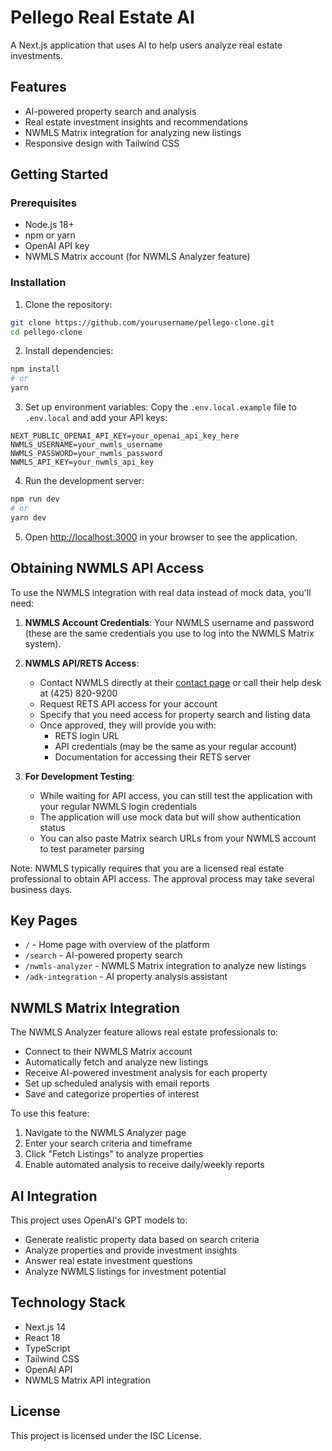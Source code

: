 # Pellego Real Estate AI

A Next.js application that uses AI to help users analyze real estate investments.

## Features

- AI-powered property search and analysis
- Real estate investment insights and recommendations
- NWMLS Matrix integration for analyzing new listings
- Responsive design with Tailwind CSS

## Getting Started

### Prerequisites

- Node.js 18+ 
- npm or yarn
- OpenAI API key
- NWMLS Matrix account (for NWMLS Analyzer feature)

### Installation

1. Clone the repository:
```bash
git clone https://github.com/yourusername/pellego-clone.git
cd pellego-clone
```

2. Install dependencies:
```bash
npm install
# or
yarn
```

3. Set up environment variables:
Copy the `.env.local.example` file to `.env.local` and add your API keys:
```
NEXT_PUBLIC_OPENAI_API_KEY=your_openai_api_key_here
NWMLS_USERNAME=your_nwmls_username
NWMLS_PASSWORD=your_nwmls_password
NWMLS_API_KEY=your_nwmls_api_key
```

4. Run the development server:
```bash
npm run dev
# or
yarn dev
```

5. Open [http://localhost:3000](http://localhost:3000) in your browser to see the application.

## Obtaining NWMLS API Access

To use the NWMLS integration with real data instead of mock data, you'll need:

1. **NWMLS Account Credentials**: Your NWMLS username and password (these are the same credentials you use to log into the NWMLS Matrix system).

2. **NWMLS API/RETS Access**:
   - Contact NWMLS directly at their [contact page](https://www.nwmls.com/contact/) or call their help desk at (425) 820-9200
   - Request RETS API access for your account
   - Specify that you need access for property search and listing data
   - Once approved, they will provide you with:
     - RETS login URL
     - API credentials (may be the same as your regular account)
     - Documentation for accessing their RETS server

3. **For Development Testing**:
   - While waiting for API access, you can still test the application with your regular NWMLS login credentials
   - The application will use mock data but will show authentication status
   - You can also paste Matrix search URLs from your NWMLS account to test parameter parsing

Note: NWMLS typically requires that you are a licensed real estate professional to obtain API access. The approval process may take several business days.

## Key Pages

- `/` - Home page with overview of the platform
- `/search` - AI-powered property search
- `/nwmls-analyzer` - NWMLS Matrix integration to analyze new listings
- `/adk-integration` - AI property analysis assistant

## NWMLS Matrix Integration

The NWMLS Analyzer feature allows real estate professionals to:

- Connect to their NWMLS Matrix account
- Automatically fetch and analyze new listings
- Receive AI-powered investment analysis for each property
- Set up scheduled analysis with email reports
- Save and categorize properties of interest

To use this feature:
1. Navigate to the NWMLS Analyzer page
2. Enter your search criteria and timeframe
3. Click "Fetch Listings" to analyze properties
4. Enable automated analysis to receive daily/weekly reports

## AI Integration

This project uses OpenAI's GPT models to:
- Generate realistic property data based on search criteria
- Analyze properties and provide investment insights
- Answer real estate investment questions
- Analyze NWMLS listings for investment potential

## Technology Stack

- Next.js 14
- React 18
- TypeScript
- Tailwind CSS
- OpenAI API
- NWMLS Matrix API integration

## License

This project is licensed under the ISC License. 